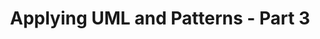 ---
title: Applying UML and Patterns - Part 3
title_full: Part 3 - Elaboration Iteration 1 - Basics
description: Applying UML and Patterns - An Introduction to Object-Oriented Analysis and Design and Iterative Development, Third Edition
tags:
  - OMSCS
  - UML
  - Agile
  - Software Engineering
---